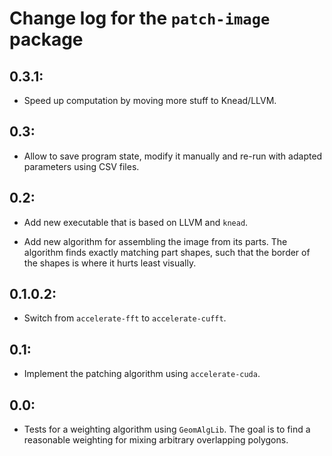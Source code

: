 # Change log for the `patch-image` package

## 0.3.1:

 * Speed up computation by moving more stuff to Knead/LLVM.

## 0.3:

 * Allow to save program state, modify it manually
   and re-run with adapted parameters using CSV files.

## 0.2:

 * Add new executable that is based on LLVM and `knead`.

 * Add new algorithm for assembling the image from its parts.
   The algorithm finds exactly matching part shapes,
   such that the border of the shapes is where it hurts least visually.

## 0.1.0.2:

 * Switch from `accelerate-fft` to `accelerate-cufft`.

## 0.1:

 * Implement the patching algorithm using `accelerate-cuda`.

## 0.0:

 * Tests for a weighting algorithm using `GeomAlgLib`.
   The goal is to find a reasonable weighting
   for mixing arbitrary overlapping polygons.
